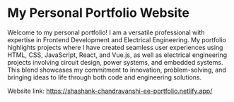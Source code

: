 # My Personal Portfolio Website

Welcome to my personal portfolio! I am a versatile professional with expertise in Frontend Development and Electrical Engineering. My portfolio highlights projects where I have created seamless user experiences using HTML, CSS, JavaScript, React, and Vue.js, as well as electrical engineering projects involving circuit design, power systems, and embedded systems. This blend showcases my commitment to innovation, problem-solving, and bringing ideas to life through both code and engineering solutions. 

Website link: https://shashank-chandravanshi-ee-portfolio.netlify.app/